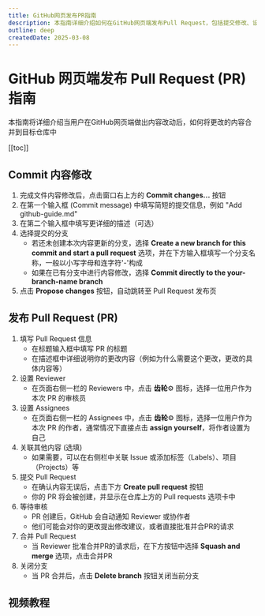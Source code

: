 ```yaml
---
title: GitHub网页发布PR指南
description: 本指南详细介绍如何在GitHub网页端发布Pull Request，包括提交修改、设置 Reviewer 和 Assignees 等步骤。
outline: deep
createdDate: 2025-03-08
---
```

# GitHub 网页端发布 Pull Request (PR) 指南

本指南将详细介绍当用户在GitHub网页端做出内容改动后，如何将更改的内容合并到目标仓库中

[[toc]]

## Commit 内容修改

1. 完成文件内容修改后，点击窗口右上方的 **Commit changes...** 按钮
2. 在第一个输入框 (Commit message) 中填写简短的提交信息，例如 "Add github-guide.md"
3. 在第二个输入框中填写更详细的描述（可选）
4. 选择提交的分支
   - 若还未创建本次内容更新的分支，选择 **Create a new branch for this commit and start a pull request** 选项，并在下方输入框填写一个分支名称，一般以小写字母和连字符'-'构成
   - 如果在已有分支中进行内容修改，选择 **Commit directly to the your-branch-name branch**
5. 点击 **Propose changes** 按钮，自动跳转至 Pull Request 发布页

## 发布 Pull Request (PR)

1. 填写 Pull Request 信息
    - 在标题输入框中填写 PR 的标题
    - 在描述框中详细说明你的更改内容（例如为什么需要这个更改，更改的具体内容等）
2. 设置 Reviewer
    - 在页面右侧一栏的 Reviewers 中，点击 **齿轮**⚙️ 图标，选择一位用户作为本次 PR 的审核员
3. 设置 Assignees
    - 在页面右侧一栏的 Assignees 中，点击 **齿轮**⚙️ 图标，选择一位用户作为本次 PR 的作者，通常情况下直接点击 **assign yourself**，将作者设置为自己
4. 关联其他内容 (选填)
    - 如果需要，可以在右侧栏中关联 Issue 或添加标签（Labels）、项目（Projects）等
5. 提交 Pull Request
    - 在确认内容无误后，点击下方 **Create pull request** 按钮
    - 你的 PR 将会被创建，并显示在仓库上方的 Pull requests 选项卡中
6. 等待审核
    - PR 创建后，GitHub 会自动通知 Reviewer 或协作者
    - 他们可能会对你的更改提出修改建议，或者直接批准并合PR的请求
7. 合并 Pull Request
    - 当 Reviewer 批准合并PR的请求后，在下方按钮中选择 **Squash and merge** 选项，点击合并PR
8. 关闭分支
    - 当 PR 合并后，点击 **Delete branch** 按钮关闭当前分支


## 视频教程

<VideoLinks bilibili="https://www.bilibili.com/video/BV1AiQpYuE1k/" youtube="https://youtu.be/Jp7aMDVXvwM" />
